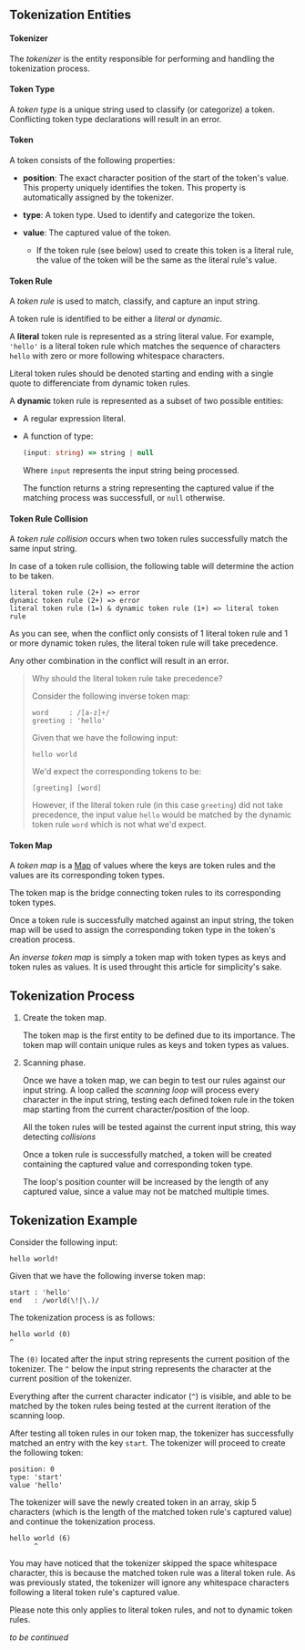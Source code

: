 ## Tokenization Entities

#### Tokenizer

The *tokenizer* is the entity responsible for performing and handling the tokenization process.

#### Token Type

A *token type* is a unique string used to classify (or categorize) a token.
Conflicting token type declarations will result in an error.

#### Token

A token consists of the following properties:

* **position**: The exact character position of the start of the token's value. This property uniquely identifies the token.
This property is automatically assigned by the tokenizer.

* **type**: A token type. Used to identify and categorize the token.

* **value**: The captured value of the token.
    * If the token rule (see below) used to create this token is a literal rule,
    the value of the token will be the same as the literal rule's value.

#### Token Rule

A *token rule* is used to match, classify, and capture an input string.

A token rule is identified to be either a *literal* or *dynamic*.

A **literal** token rule is represented as a string literal value. For example, `'hello'` is a
literal token rule which matches the sequence of characters `hello` with zero or more following
whitespace characters.

Literal token rules should be denoted starting and ending with a single quote to differenciate from
dynamic token rules.

A **dynamic** token rule is represented as a subset of two possible entities:

* A regular expression literal.

* A function of type:

    ```ts
    (input: string) => string | null
    ```

    Where `input` represents the input string being processed.

    The function returns a string representing the captured value
    if the matching process was successfull, or `null` otherwise.

#### Token Rule Collision

A *token rule collision* occurs when two token rules successfully match the same input string.

In case of a token rule collision, the following table will determine the action to be taken.

```
literal token rule (2+) => error
dynamic token rule (2+) => error
literal token rule (1=) & dynamic token rule (1+) => literal token rule
```

As you can see, when the conflict only consists of 1 literal token rule and 1 or more dynamic token
rules, the literal token rule will take precedence.

Any other combination in the conflict will result in an error.

>Why should the literal token rule take precedence?
>
>Consider the following inverse token map:
>
>```
>word     : /[a-z]+/
>greeting : 'hello'
>```
>
>Given that we have the following input:
>
>```
>hello world
>```
>
>We'd expect the corresponding tokens to be:
>
>```
>[greeting] [word]
>```
>
>However, if the literal token rule (in this case `greeting`) did not take precedence, the input value
>`hello` would be matched by the dynamic token rule `word` which is not what we'd expect.

#### Token Map

A *token map* is a [Map](https://en.wikipedia.org/wiki/Associative_array) of values where the
keys are token rules and the values are its corresponding token types.

The token map is the bridge connecting token rules to its corresponding token types.

Once a token rule is successfully matched against an input string, the token map will be used
to assign the corresponding token type in the token's creation process.

An *inverse token map* is simply a token map with token types as keys and token rules as values. It is used
throught this article for simplicity's sake.

## Tokenization Process

1. Create the token map.

    The token map is the first entity to be defined due to its importance.
    The token map will contain unique rules as keys and token types as values.

2. Scanning phase.

    Once we have a token map, we can begin to test our rules against our input string.
    A loop called the *scanning loop* will process every character in the input string,
    testing each defined token rule in the token map starting from the current
    character/position of the loop.

    All the token rules will be tested against the current input string, this way
    detecting *collisions*

    Once a token rule is successfully matched, a token will be created containing the
    captured value and corresponding token type.

    The loop's position counter will be increased by the length of any captured value,
    since a value may not be matched multiple times.

## Tokenization Example

Consider the following input:

```
hello world!
```

Given that we have the following inverse token map:

```
start : 'hello'
end   : /world(\!|\.)/
```

The tokenization process is as follows:

```
hello world (0)
^
```

The `(0)` located after the input string represents the current position of the tokenizer.
The `^` below the input string represents the character at the current position of the tokenizer.

Everything after the current character indicator (`^`) is visible, and able to be matched by the
token rules being tested at the current iteration of the scanning loop.

After testing all token rules in our token map, the tokenizer has successfully matched an entry
with the key `start`. The tokenizer will proceed to create the following token:

```
position: 0
type: 'start'
value 'hello'
```

The tokenizer will save the newly created token in an array,
skip 5 characters (which is the length of the matched token rule's
captured value) and continue the tokenization process.

```
hello world (6)
      ^
```

You may have noticed that the tokenizer skipped the space whitespace character, this is because
the matched token rule was a literal token rule. As was previously stated, the tokenizer will
ignore any whitespace characters following a literal token rule's captured value.

Please note this only applies to literal token rules, and not to dynamic token rules.

*to be continued*
